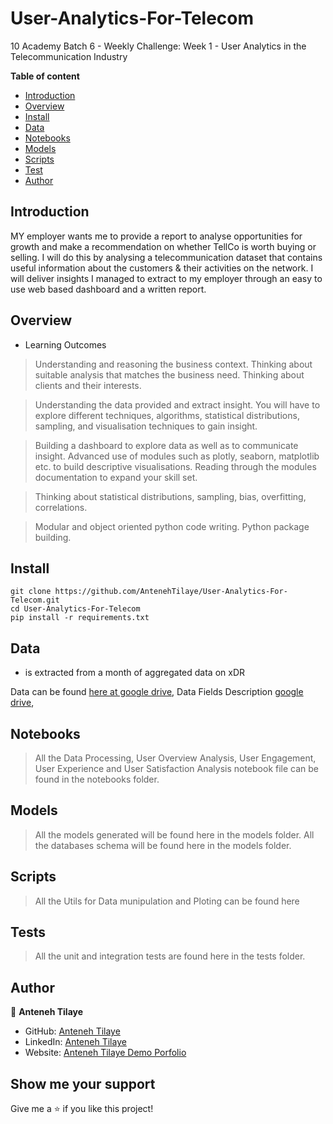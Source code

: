 # User-Analytics-For-Telecom

10 Academy Batch 6 - Weekly Challenge: Week 1 - User Analytics in the Telecommunication Industry

**Table of content**

- [Introduction](#introduction)
- [Overview](#overview)
- [Install](#install)
- [Data](#data)
- [Notebooks](#notebooks)
- [Models](#models)
- [Scripts](#scripts)
- [Test](#test)
- [Author](#author)

## Introduction

MY employer wants me to provide a report to analyse opportunities for growth and make a recommendation on whether TellCo is worth buying or selling. I will do this by analysing a telecommunication dataset that contains useful information about the customers & their activities on the network. I will deliver insights I managed to extract to my employer through an easy to use web based dashboard and a written report.

## Overview

- Learning Outcomes

> Understanding and reasoning the business context. Thinking about suitable analysis that matches the business need. Thinking about clients and their interests.

> Understanding the data provided and extract insight. You will have to explore different techniques, algorithms, statistical distributions, sampling, and visualisation techniques to gain insight.

> Building a dashboard to explore data as well as to communicate insight. Advanced use of modules such as plotly, seaborn, matplotlib etc. to build descriptive visualisations. Reading through the modules documentation to expand your skill set.

> Thinking about statistical distributions, sampling, bias, overfitting, correlations.

> Modular and object oriented python code writing. Python package building.

## Install

```
git clone https://github.com/AntenehTilaye/User-Analytics-For-Telecom.git
cd User-Analytics-For-Telecom
pip install -r requirements.txt
```

## Data

- is extracted from a month of aggregated data on xDR

Data can be found [here at google drive](https://docs.google.com/spreadsheets/d/1e1lgy4vHLlJ4zcful66AiORSLWlqMeSe/edit?usp=sharing&ouid=103241713684165615552&rtpof=true&sd=true), Data Fields Description [google drive](https://docs.google.com/spreadsheets/d/1wY7YZwyZ_r_8xMUe_N2ZQled4RjP0_T6/edit?usp=sharing&ouid=103241713684165615552&rtpof=true&sd=true),

## Notebooks

> All the Data Processing, User Overview Analysis, User Engagement, User Experience and User Satisfaction Analysis notebook file can be found in the notebooks folder.

## Models

> All the models generated will be found here in the models folder.
> All the databases schema will be found here in the models folder.

## Scripts

> All the Utils for Data munipulation and Ploting can be found here

## Tests

> All the unit and integration tests are found here in the tests folder.

## Author

👤 **Anteneh Tilaye**

- GitHub: [Anteneh Tilaye](https://github.com/AntenehTilaye)
- LinkedIn: [Anteneh Tilaye](https://www.linkedin.com/in/anteneh-tilaye-bb6770149/)
- Website: [Anteneh Tilaye Demo Porfolio](https://antenehtilaye.github.io/)

## Show me your support

Give me a ⭐ if you like this project!
